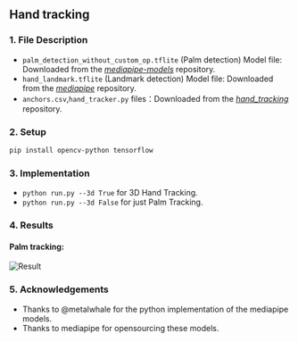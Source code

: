 ## Hand tracking

### 1. File Description
- `palm_detection_without_custom_op.tflite` (Palm detection) Model file: Downloaded from the [*mediapipe-models*] repository.
- `hand_landmark.tflite` (Landmark detection) Model file: Downloaded from the [*mediapipe*] repository.    
- `anchors.csv`,`hand_tracker.py` files：Downloaded from the [*hand_tracking*] repository.

### 2. Setup
```sh
pip install opencv-python tensorflow
```

### 3. Implementation
- ```python run.py --3d True``` for 3D Hand Tracking.
- ```python run.py --3d False``` for just Palm Tracking.

### 4. Results
#### Palm tracking: 
![Result](/res.gif?raw=true "Result: Palm Tracking")

### 5. Acknowledgements
- Thanks to @metalwhale for the python implementation of the mediapipe models.
- Thanks to mediapipe for opensourcing these models.

[*mediapipe-models*]: https://github.com/junhwanjang/mediapipe-models/tree/master/palm_detection/mediapipe_models
[*mediapipe*]: https://github.com/google/mediapipe/tree/master/mediapipe/models
[*hand_tracking*]: https://github.com/wolterlw/hand_tracking
